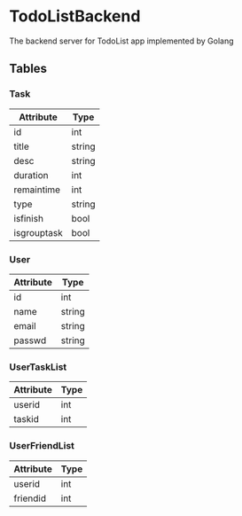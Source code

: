 # TodoListBackend
The backend server for TodoList app implemented by Golang

## Tables
### Task

| Attribute | Type |
| --------- | ---- |
| id | int |
| title | string |
| desc | string |
| duration | int |
| remaintime | int |
| type | string |
| isfinish | bool |
| isgrouptask | bool |

### User

| Attribute | Type |
| --------- | ---- |
| id | int |
| name | string |
| email | string |
| passwd | string |

### UserTaskList

| Attribute | Type |
| --------- | ---- |
| userid | int |
| taskid | int |

### UserFriendList

| Attribute | Type |
| --------- | ---- |
| userid | int |
| friendid| int |
